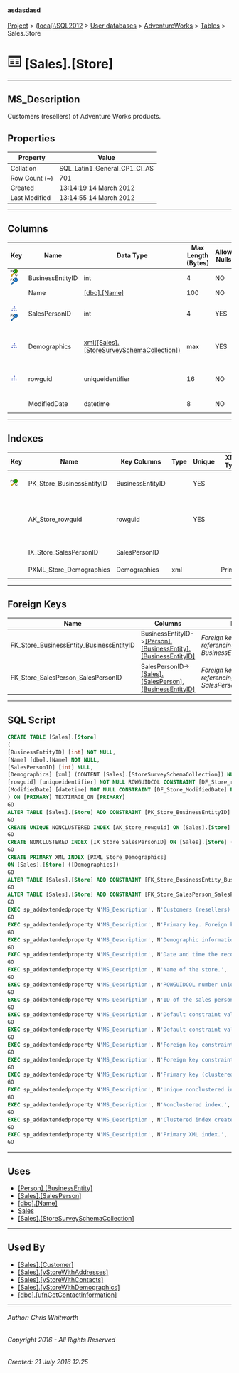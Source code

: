 #### asdasdasd

[Project](../../../../index.md) > [(local)\\SQL2012](../../../index.md) > [User databases](../../index.md) > [AdventureWorks](../index.md) > [Tables](Tables.md) > Sales.Store

# ![Tables](../../../../Images/Table32.png) [Sales].[Store]

---

## <a name="#description"></a>MS_Description

Customers (resellers) of Adventure Works products.

## <a name="#properties"></a>Properties

| Property | Value |
|---|---|
| Collation | SQL_Latin1_General_CP1_CI_AS |
| Row Count (~) | 701 |
| Created | 13:14:19 14 March 2012 |
| Last Modified | 13:14:55 14 March 2012 |


---

## <a name="#columns"></a>Columns

| Key | Name | Data Type | Max Length (Bytes) | Allow Nulls | Default | Description |
|---|---|---|---|---|---|---|
| [![Cluster Primary Key PK_Store_BusinessEntityID: BusinessEntityID](../../../../Images/pkcluster.png)](#indexes)[![Foreign Keys FK_Store_BusinessEntity_BusinessEntityID: [Person].[BusinessEntity].BusinessEntityID](../../../../Images/fk.png)](#foreignkeys) | BusinessEntityID | int | 4 | NO |  | _Primary key. Foreign key to Customer.BusinessEntityID._ |
|  | Name | [[dbo].[Name]](../Programmability/Types/User-Defined_Data_Types/Name.md) | 100 | NO |  | _Name of the store._ |
| [![Indexes IX_Store_SalesPersonID](../../../../Images/Index.png)](#indexes)[![Foreign Keys FK_Store_SalesPerson_SalesPersonID: [Sales].[SalesPerson].SalesPersonID](../../../../Images/fk.png)](#foreignkeys) | SalesPersonID | int | 4 | YES |  | _ID of the sales person assigned to the customer. Foreign key to SalesPerson.BusinessEntityID._ |
| [![Indexes PXML_Store_Demographics](../../../../Images/Index.png)](#indexes) | Demographics | [xml([Sales].[StoreSurveySchemaCollection])](../Programmability/Types/XML_Schema_Collections/StoreSurveySchemaCollection.md) | max | YES |  | _Demographic informationg about the store such as the number of employees, annual sales and store type._ |
| [![Indexes AK_Store_rowguid](../../../../Images/Index.png)](#indexes) | rowguid | uniqueidentifier | 16 | NO | (newid()) | _ROWGUIDCOL number uniquely identifying the record. Used to support a merge replication sample._ |
|  | ModifiedDate | datetime | 8 | NO | (getdate()) | _Date and time the record was last updated._ |


---

## <a name="#indexes"></a>Indexes

| Key | Name | Key Columns | Type | Unique | XML Type | Description |
|---|---|---|---|---|---|---|
| [![Cluster Primary Key PK_Store_BusinessEntityID: BusinessEntityID](../../../../Images/pkcluster.png)](#indexes) | PK_Store_BusinessEntityID | BusinessEntityID |  | YES |  | _Primary key (clustered) constraint_ |
|  | AK_Store_rowguid | rowguid |  | YES |  | _Unique nonclustered index. Used to support replication samples._ |
|  | IX_Store_SalesPersonID | SalesPersonID |  |  |  | _Nonclustered index._ |
|  | PXML_Store_Demographics | Demographics | xml |  | Primary | _Primary XML index._ |


---

## <a name="#foreignkeys"></a>Foreign Keys

| Name | Columns | Description |
|---|---|---|
| FK_Store_BusinessEntity_BusinessEntityID | BusinessEntityID->[[Person].[BusinessEntity].[BusinessEntityID]](BusinessEntity.md) | _Foreign key constraint referencing BusinessEntity.BusinessEntityID_ |
| FK_Store_SalesPerson_SalesPersonID | SalesPersonID->[[Sales].[SalesPerson].[BusinessEntityID]](SalesPerson.md) | _Foreign key constraint referencing SalesPerson.SalesPersonID_ |


---

## <a name="#sqlscript"></a>SQL Script

```sql
CREATE TABLE [Sales].[Store]
(
[BusinessEntityID] [int] NOT NULL,
[Name] [dbo].[Name] NOT NULL,
[SalesPersonID] [int] NULL,
[Demographics] [xml] (CONTENT [Sales].[StoreSurveySchemaCollection]) NULL,
[rowguid] [uniqueidentifier] NOT NULL ROWGUIDCOL CONSTRAINT [DF_Store_rowguid] DEFAULT (newid()),
[ModifiedDate] [datetime] NOT NULL CONSTRAINT [DF_Store_ModifiedDate] DEFAULT (getdate())
) ON [PRIMARY] TEXTIMAGE_ON [PRIMARY]
GO
ALTER TABLE [Sales].[Store] ADD CONSTRAINT [PK_Store_BusinessEntityID] PRIMARY KEY CLUSTERED  ([BusinessEntityID]) ON [PRIMARY]
GO
CREATE UNIQUE NONCLUSTERED INDEX [AK_Store_rowguid] ON [Sales].[Store] ([rowguid]) ON [PRIMARY]
GO
CREATE NONCLUSTERED INDEX [IX_Store_SalesPersonID] ON [Sales].[Store] ([SalesPersonID]) ON [PRIMARY]
GO
CREATE PRIMARY XML INDEX [PXML_Store_Demographics]
ON [Sales].[Store] ([Demographics])
GO
ALTER TABLE [Sales].[Store] ADD CONSTRAINT [FK_Store_BusinessEntity_BusinessEntityID] FOREIGN KEY ([BusinessEntityID]) REFERENCES [Person].[BusinessEntity] ([BusinessEntityID])
GO
ALTER TABLE [Sales].[Store] ADD CONSTRAINT [FK_Store_SalesPerson_SalesPersonID] FOREIGN KEY ([SalesPersonID]) REFERENCES [Sales].[SalesPerson] ([BusinessEntityID])
GO
EXEC sp_addextendedproperty N'MS_Description', N'Customers (resellers) of Adventure Works products.', 'SCHEMA', N'Sales', 'TABLE', N'Store', NULL, NULL
GO
EXEC sp_addextendedproperty N'MS_Description', N'Primary key. Foreign key to Customer.BusinessEntityID.', 'SCHEMA', N'Sales', 'TABLE', N'Store', 'COLUMN', N'BusinessEntityID'
GO
EXEC sp_addextendedproperty N'MS_Description', N'Demographic informationg about the store such as the number of employees, annual sales and store type.', 'SCHEMA', N'Sales', 'TABLE', N'Store', 'COLUMN', N'Demographics'
GO
EXEC sp_addextendedproperty N'MS_Description', N'Date and time the record was last updated.', 'SCHEMA', N'Sales', 'TABLE', N'Store', 'COLUMN', N'ModifiedDate'
GO
EXEC sp_addextendedproperty N'MS_Description', N'Name of the store.', 'SCHEMA', N'Sales', 'TABLE', N'Store', 'COLUMN', N'Name'
GO
EXEC sp_addextendedproperty N'MS_Description', N'ROWGUIDCOL number uniquely identifying the record. Used to support a merge replication sample.', 'SCHEMA', N'Sales', 'TABLE', N'Store', 'COLUMN', N'rowguid'
GO
EXEC sp_addextendedproperty N'MS_Description', N'ID of the sales person assigned to the customer. Foreign key to SalesPerson.BusinessEntityID.', 'SCHEMA', N'Sales', 'TABLE', N'Store', 'COLUMN', N'SalesPersonID'
GO
EXEC sp_addextendedproperty N'MS_Description', N'Default constraint value of GETDATE()', 'SCHEMA', N'Sales', 'TABLE', N'Store', 'CONSTRAINT', N'DF_Store_ModifiedDate'
GO
EXEC sp_addextendedproperty N'MS_Description', N'Default constraint value of NEWID()', 'SCHEMA', N'Sales', 'TABLE', N'Store', 'CONSTRAINT', N'DF_Store_rowguid'
GO
EXEC sp_addextendedproperty N'MS_Description', N'Foreign key constraint referencing BusinessEntity.BusinessEntityID', 'SCHEMA', N'Sales', 'TABLE', N'Store', 'CONSTRAINT', N'FK_Store_BusinessEntity_BusinessEntityID'
GO
EXEC sp_addextendedproperty N'MS_Description', N'Foreign key constraint referencing SalesPerson.SalesPersonID', 'SCHEMA', N'Sales', 'TABLE', N'Store', 'CONSTRAINT', N'FK_Store_SalesPerson_SalesPersonID'
GO
EXEC sp_addextendedproperty N'MS_Description', N'Primary key (clustered) constraint', 'SCHEMA', N'Sales', 'TABLE', N'Store', 'CONSTRAINT', N'PK_Store_BusinessEntityID'
GO
EXEC sp_addextendedproperty N'MS_Description', N'Unique nonclustered index. Used to support replication samples.', 'SCHEMA', N'Sales', 'TABLE', N'Store', 'INDEX', N'AK_Store_rowguid'
GO
EXEC sp_addextendedproperty N'MS_Description', N'Nonclustered index.', 'SCHEMA', N'Sales', 'TABLE', N'Store', 'INDEX', N'IX_Store_SalesPersonID'
GO
EXEC sp_addextendedproperty N'MS_Description', N'Clustered index created by a primary key constraint.', 'SCHEMA', N'Sales', 'TABLE', N'Store', 'INDEX', N'PK_Store_BusinessEntityID'
GO
EXEC sp_addextendedproperty N'MS_Description', N'Primary XML index.', 'SCHEMA', N'Sales', 'TABLE', N'Store', 'INDEX', N'PXML_Store_Demographics'
GO

```


---

## <a name="#uses"></a>Uses

* [[Person].[BusinessEntity]](BusinessEntity.md)
* [[Sales].[SalesPerson]](SalesPerson.md)
* [[dbo].[Name]](../Programmability/Types/User-Defined_Data_Types/Name.md)
* [Sales](../Security/Schemas/Sales.md)
* [[Sales].[StoreSurveySchemaCollection]](../Programmability/Types/XML_Schema_Collections/StoreSurveySchemaCollection.md)


---

## <a name="#usedby"></a>Used By

* [[Sales].[Customer]](Customer.md)
* [[Sales].[vStoreWithAddresses]](../Views/vStoreWithAddresses.md)
* [[Sales].[vStoreWithContacts]](../Views/vStoreWithContacts.md)
* [[Sales].[vStoreWithDemographics]](../Views/vStoreWithDemographics.md)
* [[dbo].[ufnGetContactInformation]](../Programmability/Functions/Table-valued_Functions/ufnGetContactInformation.md)


---

###### Author:  Chris Whitworth

###### Copyright 2016 - All Rights Reserved

###### Created: 21 July 2016 12:25

